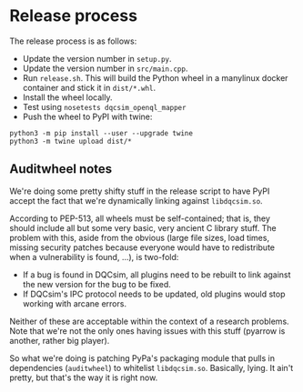 # Release process

The release process is as follows:

 - Update the version number in `setup.py`.
 - Update the version number in `src/main.cpp`.
 - Run `release.sh`. This will build the Python wheel in a manylinux docker
   container and stick it in `dist/*.whl`.
 - Install the wheel locally.
 - Test using `nosetests dqcsim_openql_mapper`
 - Push the wheel to PyPI with twine:

```
python3 -m pip install --user --upgrade twine
python3 -m twine upload dist/*
```

## Auditwheel notes

We're doing some pretty shifty stuff in the release script to have PyPI accept
the fact that we're dynamically linking against `libdqcsim.so`.

According to PEP-513, all wheels must be self-contained; that is, they should
include all but some very basic, very ancient C library stuff. The problem with
this, aside from the obvious (large file sizes, load times, missing security
patches because everyone would have to redistribute when a vulnerability is
found, ...), is two-fold:

 - If a bug is found in DQCsim, all plugins need to be rebuilt to link against
   the new version for the bug to be fixed.
 - If DQCsim's IPC protocol needs to be updated, old plugins would stop working
   with arcane errors.

Neither of these are acceptable within the context of a research problems.
Note that we're not the only ones having issues with this stuff (pyarrow is
another, rather big player).

So what we're doing is patching PyPa's packaging module that pulls in
dependencies (`auditwheel`) to whitelist `libdqcsim.so`. Basically, lying. It
ain't pretty, but that's the way it is right now.
